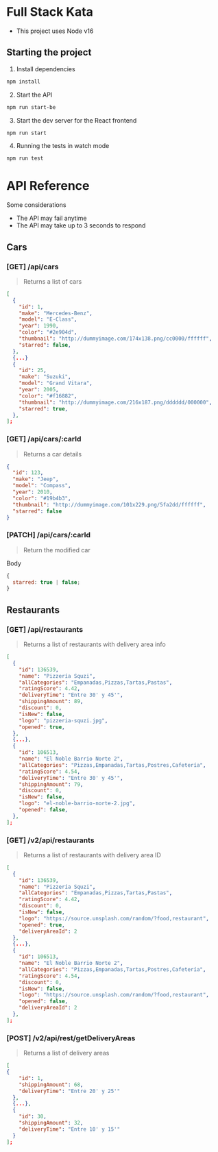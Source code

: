# Full Stack Kata

- This project uses Node v16

## Starting the project

1. Install dependencies

```bash
npm install
```

2. Start the API

```bash
npm run start-be
```

3. Start the dev server for the React frontend

```bash
npm run start
```

4. Running the tests in watch mode

```bash
npm run test
```

# API Reference

Some considerations

- The API may fail anytime
- The API may take up to 3 seconds to respond

## Cars

### [GET] /api/cars

> Returns a list of cars

```json
[
  {
    "id": 1,
    "make": "Mercedes-Benz",
    "model": "E-Class",
    "year": 1990,
    "color": "#2e904d",
    "thumbnail": "http://dummyimage.com/174x138.png/cc0000/ffffff",
    "starred": false,
  },
  {...}
  {
    "id": 25,
    "make": "Suzuki",
    "model": "Grand Vitara",
    "year": 2005,
    "color": "#f16882",
    "thumbnail": "http://dummyimage.com/216x187.png/dddddd/000000",
    "starred": true,
  },
];
```

### [GET] /api/cars/:carId

> Returns a car details

```json
{
  "id": 123,
  "make": "Jeep",
  "model": "Compass",
  "year": 2010,
  "color": "#19b4b3",
  "thumbnail": "http://dummyimage.com/101x229.png/5fa2dd/ffffff",
  "starred": false
}
```

### [PATCH] /api/cars/:carId

> Return the modified car

Body

```javascript
{
  starred: true | false;
}
```

## Restaurants

### [GET] /api/restaurants

> Returns a list of restaurants with delivery area info

```json
[
  {
    "id": 136539,
    "name": "Pizzería Squzi",
    "allCategories": "Empanadas,Pizzas,Tartas,Pastas",
    "ratingScore": 4.42,
    "deliveryTime": "Entre 30' y 45'",
    "shippingAmount": 89,
    "discount": 0,
    "isNew": false,
    "logo": "pizzeria-squzi.jpg",
    "opened": true,
  },
  {...},
  {
    "id": 106513,
    "name": "El Noble Barrio Norte 2",
    "allCategories": "Pizzas,Empanadas,Tartas,Postres,Cafetería",
    "ratingScore": 4.54,
    "deliveryTime": "Entre 30' y 45'",
    "shippingAmount": 79,
    "discount": 0,
    "isNew": false,
    "logo": "el-noble-barrio-norte-2.jpg",
    "opened": false,
  },
];
```

### [GET] /v2/api/restaurants

> Returns a list of restaurants with delivery area ID

```json
[
  {
    "id": 136539,
    "name": "Pizzería Squzi",
    "allCategories": "Empanadas,Pizzas,Tartas,Pastas",
    "ratingScore": 4.42,
    "discount": 0,
    "isNew": false,
    "logo": "https://source.unsplash.com/random/?food,restaurant",
    "opened": true,
    "deliveryAreaId": 2
  },
  {...},
  {
    "id": 106513,
    "name": "El Noble Barrio Norte 2",
    "allCategories": "Pizzas,Empanadas,Tartas,Postres,Cafetería",
    "ratingScore": 4.54,
    "discount": 0,
    "isNew": false,
    "logo": "https://source.unsplash.com/random/?food,restaurant",
    "opened": false,
    "deliveryAreaId": 2
  },
];
```

### [POST] /v2/api/rest/getDeliveryAreas

> Returns a list of delivery areas

```json
[
{
    "id": 1,
    "shippingAmount": 68,
    "deliveryTime": "Entre 20' y 25'"
  },
  {...},
  {
    "id": 30,
    "shippingAmount": 32,
    "deliveryTime": "Entre 10' y 15'"
  }
];
```
